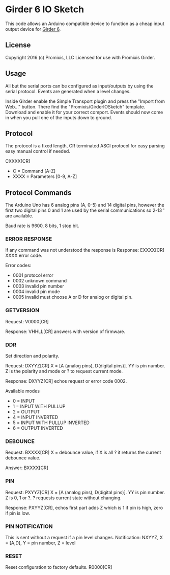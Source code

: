 Girder 6 IO Sketch
==================
This code allows an Arduino compatible device to function as
a cheap input output device for [Girder 6](www.promixis.com/girder.php). 

License
-------
Copyright 2016 (c) Promixis, LLC 
Licensed for use with Promixis Girder.

Usage
-----
All but the serial ports can be configured as input/outputs by using the
serial protocol. Events are generated when a level changes.

Inside Girder enable the Simple Transport plugin and press the "Import from Web..." 
button. There find the "Promixis/GirderIOSketch" template. Download and
enable it for your correct comport. Events should now come in when you pull one of the inputs down
to ground.


Protocol
--------

The protocol is a fixed length, CR terminated ASCI protocol for easy parsing
easy manual control if needed.

CXXXX[CR]

* C    = Command  [A-Z]
* XXXX = Parameters [0-9, A-Z]

Protocol Commands
-----------------
The Arduino Uno has 6 analog pins (A, 0-5) and 14 digital pins, however the 
first two digital pins 0 and 1 are used by the serial communications so 2-13 '
are available.

Baud rate is 9600, 8 bits, 1 stop bit.

### ERROR RESPONSE

If any command was not understood the response is
Response: EXXXX[CR] XXXX error code.

Error codes:

* 0001 protocol error
* 0002 unknown command
* 0003 invalid pin number
* 0004 invalid pin mode
* 0005 invalid must choose A or D for analog or digital pin.

### GETVERSION

Request: V0000[CR] 

Response: VHHLL[CR]  answers with version of firmware.

### DDR

Set direction and polarity.

Request: DXYYZ[CR] X = [A (analog pins), D(digital pins)]. YY is pin number. Z is the polarity and mode or ? to request current mode.

Response: DXYYZ[CR] echos request or error code 0002.

Available modes

* 0 = INPUT
* 1 = INPUT WITH PULLUP
* 2 = OUTPUT
* 4 = INPUT INVERTED
* 5 = INPUT WITH PULLUP INVERTED
* 6 = OUTPUT INVERTED

### DEBOUNCE

Request: BXXXX[CR] X = debounce value, if X is all ? it returns the current debounce value.

Answer: BXXXX[CR]

### PIN

Request: PXYYZ[CR] X = [A (analog pins), D(digital pins)]. YY is pin number. Z is 0, 1 or ?. ? requests current state without changing.

Response: PXYYZ[CR], echos first part adds Z which is 1 if pin is high, zero if pin is low.

### PIN NOTIFICATION

This is sent without a request if a pin level changes.
Notification: NXYYZ, X = [A,D], Y = pin number, Z = level

### RESET

Reset configuration to factory defaults.
R0000[CR]
